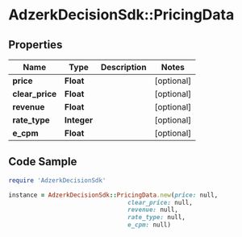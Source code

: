 # AdzerkDecisionSdk::PricingData

## Properties

Name | Type | Description | Notes
------------ | ------------- | ------------- | -------------
**price** | **Float** |  | [optional] 
**clear_price** | **Float** |  | [optional] 
**revenue** | **Float** |  | [optional] 
**rate_type** | **Integer** |  | [optional] 
**e_cpm** | **Float** |  | [optional] 

## Code Sample

```ruby
require 'AdzerkDecisionSdk'

instance = AdzerkDecisionSdk::PricingData.new(price: null,
                                 clear_price: null,
                                 revenue: null,
                                 rate_type: null,
                                 e_cpm: null)
```


